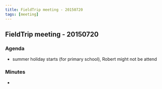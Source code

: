 ```yaml
---
title: FieldTrip meeting - 20150720
tags: [meeting]
---
```


## FieldTrip meeting - 20150720

### Agenda

- summer holiday starts (for primary school), Robert might not be attend

### Minutes

-
